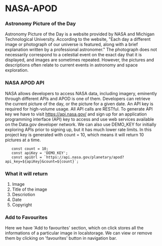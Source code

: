 # NASA-APOD

### Astronomy Picture of the Day
Astronomy Picture of the Day is a website provided by NASA and Michigan Technological University. According to the website, "Each day a different image or photograph of our universe is featured, along with a brief explanation written by a professional astronomer." The photograph does not necessarily correspond to a celestial event on the exact day that it is displayed, and images are sometimes repeated. However, the pictures and descriptions often relate to current events in astronomy and space exploration.

### NASA APOD API
NASA allows developers to access NASA data, including imagery, eminently through different APIs and APOD is one of them. Developers can retrieve the current picture of the day, or the picture for a given date. An API key is required for high-volume usage. All API calls are RESTful. To generate API key we have to visit https://api.nasa.gov/ and sign up for an application programming interface (API) key to access and use web services available on the Data.gov developer network. We can also use DEMO_KEY for initially exploring APIs prior to signing up, but it has much lower rate limits. In this project key is generated with  count = 10, which means it will return 10 pictures at a time.

       const count = 10; 
       const apiKey = 'DEMO_KEY'; 
       const apiUrl = `https://api.nasa.gov/planetary/apod?api_key=${apiKey}&count=${count}`; 
       
### What it will return
1. Image
2. Title of the image
3. Descriotion
4. Date
5. Copyright

### Add to Favourites
Here we have 'Add to favourites' section, which on click stores all the informations of a particular image in localstorage. We can view or remove them by clicking on 'favourites' button in  navigation bar. 
